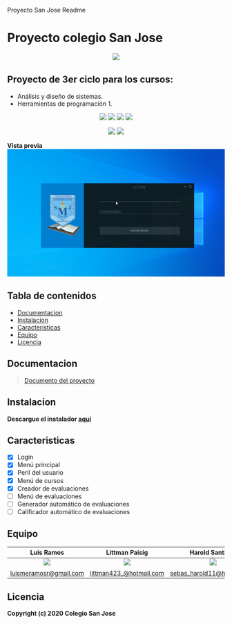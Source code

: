 Proyecto San Jose Readme

# Proyecto colegio San Jose
<p align="center">
<a href="https://www.google.com">
<img src="http://www.colegioparroquialsanjose.edu.pe/images/img-presentacion.png"/>
</a>
</p>

## Proyecto de 3er ciclo para los cursos:
- Análisis y diseño de sistemas.
- Herramientas de programación 1.

<p align="center">
	<a href="https://travis-ci.org/github/luismeramosr/ColegioSanJose">
	<img src="https://img.shields.io/travis/luismeramosr/ColegioSanJose?label=Test%20de%20compilaci%C3%B3n&logo=travis"></a>
	<a href="https://mit-license.org/"><img src="https://img.shields.io/github/license/luismeramosr/ColegioSanJose?color=blue&label=Licencia&logo=mit"></a>
	<img src="https://img.shields.io/badge/Windows%2010/8.1-10B1E7?logo=windows">
	<a href="https://github.com/luismeramosr/ColegioSanJose/graphs/contributors">
	<img src="https://img.shields.io/github/contributors/luismeramosr/ColegioSanJose?label=Contribuidores"></a>
</p>
<p align="center">
	<a href="https://github.com/luismeramosr/ColegioSanJose/releases/download/v0.1-alpha/ColegioSanJose.msi"><img src="https://img.shields.io/github/downloads/luismeramosr/ColegioSanJose/total?label=Descargas"></a>
	<a href="https://github.com/luismeramosr/ColegioSanJose/releases/tag/v0.1-alpha"><img src="https://img.shields.io/github/v/release/luismeramosr/ColegioSanJose?include_prereleases"></a>
</p>

**Vista previa**
![sanjose.gif](https://github.com/luismeramosr/ColegioSanJose/blob/master/ColegioSanJose/Resources/ProyectoColegioSanJose.gif?raw=true)


## Tabla de contenidos
- [Documentacion](#Documentacion)
- [Instalacion](#instalacion)
- [Caracteristicas](#caracteristicas)
- [Equipo](#equipo)
- [Licencia](#licencia)

## Documentacion
><a href="https://docs.google.com/document/d/1fHFgH3LgwUZgQ4Kbk0QfzBpFS2KAYDNKQZZ8rn1qh7U/edit?usp=sharing">Documento del proyecto</a>

## Instalacion
**Descargue el instalador <a href="https://github.com/luismeramosr/ColegioSanJose/releases/download/v0.1-alpha/ColegioSanJose.msi">aquí</a>**

## Caracteristicas
- [x] Login  
- [x] Menú principal
- [x] Peril del usuario
- [x] Menú de cursos
- [x] Creador de evaluaciones
- [ ] Menú de evaluaciones
- [ ] Generador automático de evaluaciones
- [ ] Calificador automático de evaluaciones

## Equipo

| **Luis Ramos** | **Littman Paisig** | **Harold Santiago** |
| :---: | :---: | :---: |
| <a href="https://github.com/luismeramosr" target="_blank"><img src="https://avatars0.githubusercontent.com/u/41213455?s=460&u=ced05e381e16af7ae38a32121adb2c5048911b6f&v=4" width="200"></a> | <a href="https://github.com/littman423" target="_blank"><img src="https://avatars3.githubusercontent.com/u/56094329?s=460&u=5bdde7303e06b07968b91e90225c70e050a71ade&v=4" width="200"></a> | <a href="https://github.com/Harold139" target="_blank"><img src="https://scontent.flim18-2.fna.fbcdn.net/v/t1.0-9/50889885_2462613983849139_2285634195948568576_o.jpg?_nc_cat=111&_nc_sid=09cbfe&_nc_ohc=qMH1OGEP88MAX_L2TkY&_nc_ht=scontent.flim18-2.fna&oh=69c49bff5cb4126f36be8e940b6fafff&oe=5F5B513A" width="200"></a> |
| luismeramosr@gmail.com | littman423_@hotmail.com | sebas_harold11@hotmail.com |

## Licencia
**Copyright (c) 2020 Colegio San Jose**

